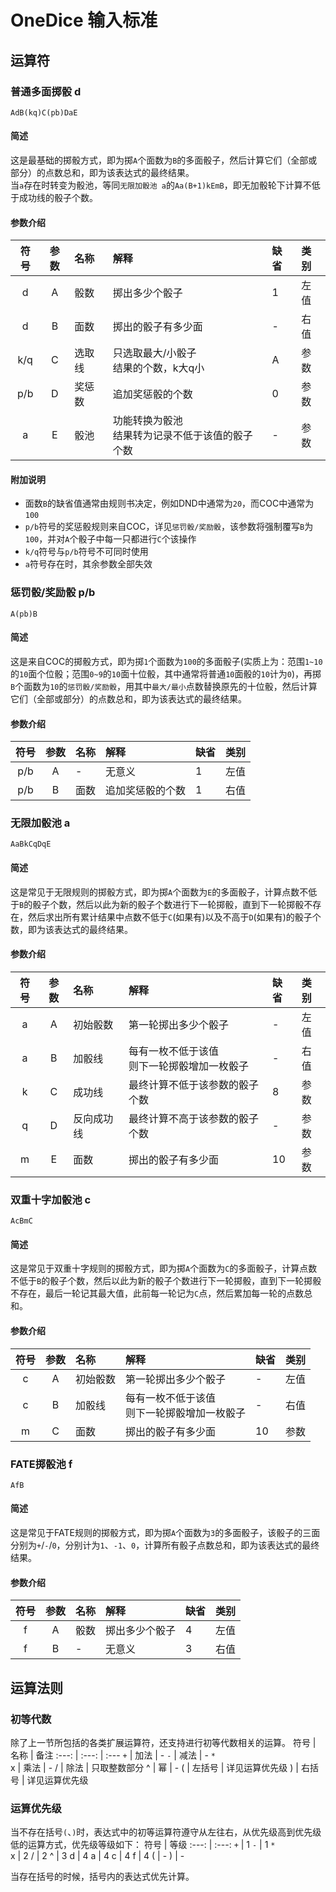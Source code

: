 # OneDice 输入标准

## 运算符

### 普通多面掷骰 d
```
AdB(kq)C(pb)DaE
```
#### 简述
这是最基础的掷骰方式，即为掷`A`个面数为`B`的多面骰子，然后计算它们（全部或部分）的点数总和，即为该表达式的最终结果。  
当`a`存在时转变为骰池，等同`无限加骰池 a`的`Aa(B+1)kEmB`，即无加骰轮下计算不低于成功线的骰子个数。    

#### 参数介绍
 符号 | 参数 | 名称 | 解释 | 缺省 | 类别
 :---: | :---: | :--- | :--- | :--- | :---
 d | A | 骰数 | 掷出多少个骰子 | 1 | 左值
 d | B | 面数 | 掷出的骰子有多少面 | - | 右值
 k/q | C | 选取线 | 只选取最大/小骰子</br>结果的个数，k大q小 | A | 参数
 p/b | D | 奖惩数 | 追加奖惩骰的个数 | 0 | 参数
 a | E | 骰池 | 功能转换为骰池</br>结果转为记录不低于该值的骰子个数 | - | 参数

#### 附加说明
 - 面数`B`的缺省值通常由规则书决定，例如DND中通常为`20`，而COC中通常为`100`
 - `p/b`符号的奖惩骰规则来自COC，详见`惩罚骰/奖励骰`，该参数将强制覆写`B`为`100`，并对`A`个骰子中每一只都进行`C`个该操作
 - `k/q`符号与`p/b`符号不可同时使用
 - `a`符号存在时，其余参数全部失效


### 惩罚骰/奖励骰 p/b
```
A(pb)B
```
#### 简述
这是来自COC的掷骰方式，即为掷`1`个面数为`100`的多面骰子(实质上为：范围`1~10`的`10`面个位骰；范围`0~9`的`10`面十位骰，其中通常将普通`10`面骰的`10`计为`0`)，再掷`B`个面数为`10`的`惩罚骰/奖励骰`，用其中`最大/最小`点数替换原先的十位骰，然后计算它们（全部或部分）的点数总和，即为该表达式的最终结果。  

#### 参数介绍
 符号 | 参数 | 名称 | 解释 | 缺省 | 类别
 :---: | :---: | :--- | :--- | :--- | :---
 p/b | A | - | 无意义 | 1 | 左值
 p/b | B | 面数 | 追加奖惩骰的个数 | 1 | 右值


### 无限加骰池 a
```
AaBkCqDqE
```
#### 简述
这是常见于无限规则的掷骰方式，即为掷`A`个面数为`E`的多面骰子，计算点数不低于`B`的骰子个数，然后以此为新的骰子个数进行下一轮掷骰，直到下一轮掷骰不存在，然后求出所有累计结果中点数不低于`C`(如果有)以及不高于`D`(如果有)的骰子个数，即为该表达式的最终结果。  

#### 参数介绍
 符号 | 参数 | 名称 | 解释 | 缺省 | 类别
 :---: | :---: | :--- | :--- | :--- | :---
 a | A | 初始骰数 | 第一轮掷出多少个骰子 | - | 左值
 a | B | 加骰线 | 每有一枚不低于该值</br>则下一轮掷骰增加一枚骰子 | - | 右值
 k | C | 成功线 | 最终计算不低于该参数的骰子个数 | 8 | 参数
 q | D | 反向成功线 | 最终计算不高于该参数的骰子个数 | - | 参数
 m | E | 面数 | 掷出的骰子有多少面 | 10 | 参数


### 双重十字加骰池 c
```
AcBmC
```
#### 简述
这是常见于双重十字规则的掷骰方式，即为掷`A`个面数为`C`的多面骰子，计算点数不低于`B`的骰子个数，然后以此为新的骰子个数进行下一轮掷骰，直到下一轮掷骰不存在，最后一轮记其最大值，此前每一轮记为`C`点，然后累加每一轮的点数总和。  

#### 参数介绍
 符号 | 参数 | 名称 | 解释 | 缺省 | 类别
 :---: | :---: | :--- | :--- | :--- | :---
 c | A | 初始骰数 | 第一轮掷出多少个骰子 | - | 左值
 c | B | 加骰线 | 每有一枚不低于该值</br>则下一轮掷骰增加一枚骰子 | - | 右值
 m | C | 面数 | 掷出的骰子有多少面 | 10 | 参数


### FATE掷骰池 f
```
AfB
```
#### 简述
这是常见于FATE规则的掷骰方式，即为掷`A`个面数为`3`的多面骰子，该骰子的三面分别为`+`/`-`/`0`，分别计为`1`、`-1`、`0`，计算所有骰子点数总和，即为该表达式的最终结果。  

#### 参数介绍
 符号 | 参数 | 名称 | 解释 | 缺省 | 类别
 :---: | :---: | :--- | :--- | :--- | :---
 f | A | 骰数 | 掷出多少个骰子 | 4 | 左值
 f | B | - | 无意义 | 3 | 右值


## 运算法则

### 初等代数
除了上一节所包括的各类扩展运算符，还支持进行初等代数相关的运算。
 符号 | 名称 | 备注
 :---: | :---: | :---
 `+` | 加法 | -
 `-` | 减法 | -
 `*`</br>x | 乘法 | -
 / | 除法 | 只取整数部分
 ^ | 幂 | -
 ( | 左括号 | 详见运算优先级
 ) | 右括号 | 详见运算优先级


### 运算优先级
当不存在括号`(`、`)`时，表达式中的初等运算符遵守从左往右，从优先级高到优先级低的运算方式，优先级等级如下：
 符号 | 等级
 :---: | :---:
 `+` | 1
 `-` | 1
 `*`</br>x | 2
 / | 2
 ^ | 3
 d | 4
 a | 4
 c | 4
 f | 4
 ( | -
 ) | -

当存在括号的时候，括号内的表达式优先计算。
